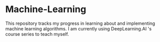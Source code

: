 # Machine-Learning
This repository tracks my progress in learning about and implementing machine learning algorithms. I am currently using DeepLearning.AI 's course series to teach myself.
